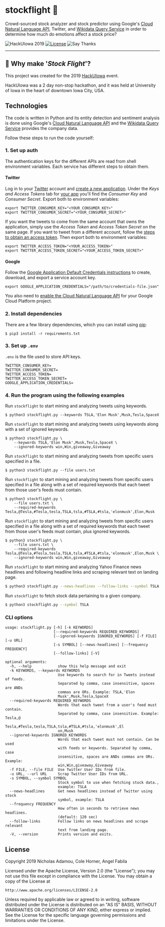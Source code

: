 # stockflight 🛫

Crowd-sourced stock analyzer and stock predictor using Google's [Cloud Natural Language API](https://cloud.google.com/natural-language/), Twitter, and [Wikidata Query Service](https://query.wikidata.org/) in order to determine how much do emotions affect a stock price?

![HackUIowa 2019](https://img.shields.io/badge/hackathon-HackUIowa%202019-yellow)
[![License](https://img.shields.io/github/license/nicholasadamou/stockflight.svg?label=License&maxAge=86400)](./LICENSE)
![Say Thanks](https://img.shields.io/badge/say-thanks-ff69b4.svg)

---

## 🤔 Why make '_Stock Flight_'?

This project was created for the 2019 [HackUIowa](https://hackuiowa-2019.devpost.com/) event. 

HackUIowa was a 2 day non-stop hackathon, and it was held at University of Iowa in the heart of downtown Iowa City, USA.

## Technologies

The code is written in Python and its entity detection and sentiment analysis is
done using Google's [Cloud Natural Language API](https://cloud.google.com/natural-language/) and the
[Wikidata Query Service](https://query.wikidata.org/) provides the company data.

Follow these steps to run the code yourself:

### 1. Set up auth

The authentication keys for the different APIs are read from shell environment
variables. Each service has different steps to obtain them.

#### Twitter

Log in to your [Twitter](https://twitter.com/) account and
[create a new application](https://apps.twitter.com/app/new). Under the *Keys
and Access Tokens* tab for [your app](https://apps.twitter.com/) you'll find
the *Consumer Key* and *Consumer Secret*. Export both to environment variables:

```shell
export TWITTER_CONSUMER_KEY="<YOUR_CONSUMER_KEY>"
export TWITTER_CONSUMER_SECRET="<YOUR_CONSUMER_SECRET>"
```

If you want the tweets to come from the same account that owns the application,
simply use the *Access Token* and *Access Token Secret* on the same page. If
you want to tweet from a different account, follow the
[steps to obtain an access token](https://dev.twitter.com/oauth/overview). Then
export both to environment variables:


```shell
export TWITTER_ACCESS_TOKEN="<YOUR_ACCESS_TOKEN>"
export TWITTER_ACCESS_TOKEN_SECRET="<YOUR_ACCESS_TOKEN_SECRET>"
```

#### Google

Follow the
[Google Application Default Credentials instructions](https://developers.google.com/identity/protocols/application-default-credentials#howtheywork)
to create, download, and export a service account key.

```shell
export GOOGLE_APPLICATION_CREDENTIALS="/path/to/credentials-file.json"
```

You also need to [enable the Cloud Natural Language API](https://cloud.google.com/natural-language/docs/getting-started#set_up_your_project)
for your Google Cloud Platform project.

### 2. Install dependencies

There are a few library dependencies, which you can install using
[pip](https://pip.pypa.io/en/stable/quickstart/):

```shell
$ pip3 install -r requirements.txt
```

### 3. Set up `.env`

`.env` is the file used to store API keys.

```shell
TWITTER_CONSUMER_KEY=
TWITTER_CONSUMER_SECRET=
TWITTER_ACCESS_TOKEN=
TWITTER_ACCESS_TOKEN_SECRET=
GOOGLE_APPLICATION_CREDENTIALS=
```

### 4. Run the program using the following examples

Run `stockflight` to start mining and analyzing tweets using keywords.

```shell
$ python3 stockflight.py --keywords TSLA,'Elon Musk',Musk,Tesla,SpaceX
```

Run `stockflight` to start mining and analyzing tweets using keywords along with a set of ignored keywords.

```shell
$ python3 stockflight.py \
    --keywords TSLA,'Elon Musk',Musk,Tesla,SpaceX \
    --ignored-keywords win,Win,giveaway,Giveaway
```

Run `stockflight` to start mining and analyzing tweets from specific users specified in a file.

```shell
$ python3 stockflight.py --file users.txt
```

Run `stockflight` to start mining and analyzing tweets from specific users specified in a file along with a set of required keywords that each tweet from those user's feeds must contain.

```shell
$ python3 stockflight.py \
    --file users.txt \
    --required-keywords Tesla,@Tesla,#Tesla,tesla,TSLA,tsla,#TSLA,#tsla,'elonmusk',Elon,Musk
```

Run `stockflight` to start mining and analyzing tweets from specific users specified in a file along with a set of required keywords that each tweet from those user's feeds must contain, plus ignored keywords.

```shell
$ python3 stockflight.py \
    --file users.txt \
    --required-keywords Tesla,@Tesla,#Tesla,tesla,TSLA,tsla,#TSLA,#tsla,'elonmusk',Elon,Musk \
    --ignored-keywords win,Win,giveaway,Giveaway
```

Run `stockflight` to start mining and analyzing Yahoo Finance news headlines and following headline links and scraping relevant text on landing page.

```sh
$ python3 stockflight.py --news-headlines --follow-links --symbol TSLA
```

Run `stockflight` to fetch stock data pertaining to a given company.

```sh
$ python3 stockflight.py --symbol TSLA
```

### CLI options

```
usage: stockflight.py [-h] [-k KEYWORDS]
                      [--required-keywords REQUIRED_KEYWORDS]
                      [--ignored-keywords IGNORED_KEYWORDS] [-f FILE] [-u URL]
                      [-s SYMBOL] [--news-headlines] [--frequency FREQUENCY]
                      [--follow-links] [-V]

optional arguments:
  -h, --help            show this help message and exit
  -k KEYWORDS, --keywords KEYWORDS
                        Use keywords to search for in Tweets instead of feeds.
                        Separated by comma, case insensitive, spaces are ANDs
                        commas are ORs. Example: TSLA,'Elon
                        Musk',Musk,Tesla,SpaceX
  --required-keywords REQUIRED_KEYWORDS
                        Words that each tweet from a user's feed must contain.
                        Separated by comma, case insensitive. Example: Tesla,@
                        Tesla,#Tesla,tesla,TSLA,tsla,#TSLA,#tsla,'elonmusk',El
                        on,Musk
  --ignored-keywords IGNORED_KEYWORDS
                        Words that each tweet must not contain. Can be used
                        with feeds or keywords. Separated by comma, case
                        insensitive, spaces are ANDs commas are ORs. Example:
                        win,Win,giveaway,Giveaway
  -f FILE, --file FILE  Use Twitter User IDs from file.
  -u URL, --url URL     Scrap Twitter User IDs from URL.
  -s SYMBOL, --symbol SYMBOL
                        Stock symbol to use when fetching stock data.,
                        example: TSLA
  --news-headlines      Get news headlines instead of Twitter using stock
                        symbol, example: TSLA
  --frequency FREQUENCY
                        How often in seconds to retrieve news headlines.
                        (default: 120 sec)
  --follow-links        Follow links on news headlines and scrape relevant
                        text from landing page.
  -V, --version         Prints version and exits.
  ```

## License

Copyright 2019 Nicholas Adamou, Cole Horner, Angel Fabila

Licensed under the Apache License, Version 2.0 (the "License");
you may not use this file except in compliance with the License.
You may obtain a copy of the License at

    http://www.apache.org/licenses/LICENSE-2.0

Unless required by applicable law or agreed to in writing, software
distributed under the License is distributed on an "AS IS" BASIS,
WITHOUT WARRANTIES OR CONDITIONS OF ANY KIND, either express or implied.
See the License for the specific language governing permissions and
limitations under the License.
